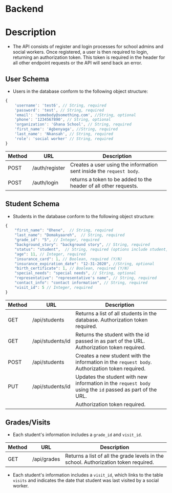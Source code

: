 # Backend

# Description
* The API consists of register and login processes for school admins and social workers. Once registered, a user is then required to login, returning an authorization token. This token is required in the header for all other endpoint requests or the API will send back an error.

## User Schema

* Users in the database conform to the following object structure:

```js
{
	'username': 'test6', // String, required
	'password': 'test', // String, required
	'email': 'somebody@something.com', //String, optional
	'phone': '1234567890', // String, optional
	'organization': 'Ghana School', // String, required
	'first_name': 'Agbenyaga', //String, required
	'last_name': 'Nkansah', // String, required
	'role': 'social worker' // String, required
}
```

| Method | URL                | Description                                                                                                |
| ------ | ------------------ | ---------------------------------------------------------------------------------------------------------- |
| POST   | /auth/register     | Creates a user using the information sent inside the `request body`.                                       |
| POST   | /auth/login        | returns a token to be added to the header of all other requests.                                           |

## Student Schema

* Students in the database conform to the following object structure:

```js
{
	"first_name": "Ohene",  // String, required
	"last_name": "Domakyaareh",  // String, required
	"grade_id": "5", // Integer, required
	"background_story": "background story", // String, required
	"status": "student",  // String, required (options include student, past student, or visitor)
	"age": 11, // Integer, required
	"insurance_card": 1, // Boolean, required (Y/N)
	"insurance_expiration_date": "12-31-2020", //String, optional
	"birth_certificate": 1, // Boolean, required (Y/N)
	"special_needs": "special needs", // String, optional
	"representative": "representative's name", // String, required
	"contact_info": "contact information", // String, required
	"visit_id": 5 // Integer, required
}
```

| Method | URL                | Description                                                                                                |
| ------ | ------------------ | ---------------------------------------------------------------------------------------------------------- |
| GET    | /api/students      | Returns a list of all students in the database. Authorization token required.                              |
| GET    | /api/students/id   | Returns the student with the id passed in as part of the URL. Authorization token required.                |
| POST   | /api/students      | Creates a new student with the information in the `request body`. Authorization token required.            |
| PUT    | /api/students/id   | Updates the student with new information in the `request body` using the `id` passed as part of the URL.   |
|        |                    | Authorization token required.                                                                              |

## Grades/Visits

* Each student's information includes a `grade_id` and `visit_id`.

| Method | URL                | Description                                                                                                |
| ------ | ------------------ | ---------------------------------------------------------------------------------------------------------- |
| GET    | /api/grades        | Returns a list of all the grade levels in the school. Authorization token required.                        |

* Each student's information includes a `visit_id`, which links to the table `visits` and indicates the date that student was last visited by a social worker.

